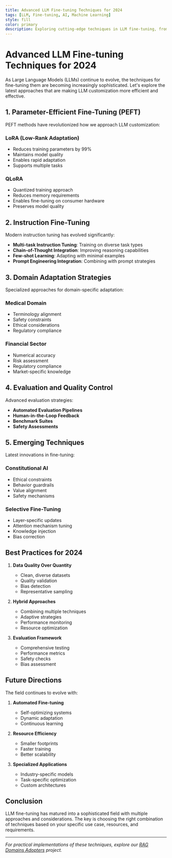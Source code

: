 ```yaml
---
title: Advanced LLM Fine-tuning Techniques for 2024
tags: [LLM, Fine-tuning, AI, Machine Learning]
style: fill
color: primary
description: Exploring cutting-edge techniques in LLM fine-tuning, from Parameter-Efficient Fine-Tuning (PEFT) to domain adaptation strategies that are revolutionizing how we customize large language models.
---
```


# Advanced LLM Fine-tuning Techniques for 2024

As Large Language Models (LLMs) continue to evolve, the techniques for fine-tuning them are becoming increasingly sophisticated. Let's explore the latest approaches that are making LLM customization more efficient and effective.

## 1. Parameter-Efficient Fine-Tuning (PEFT)

PEFT methods have revolutionized how we approach LLM customization:

### LoRA (Low-Rank Adaptation)
- Reduces training parameters by 99%
- Maintains model quality
- Enables rapid adaptation
- Supports multiple tasks

### QLoRA
- Quantized training approach
- Reduces memory requirements
- Enables fine-tuning on consumer hardware
- Preserves model quality

## 2. Instruction Fine-Tuning

Modern instruction tuning has evolved significantly:

- **Multi-task Instruction Tuning**: Training on diverse task types
- **Chain-of-Thought Integration**: Improving reasoning capabilities
- **Few-shot Learning**: Adapting with minimal examples
- **Prompt Engineering Integration**: Combining with prompt strategies

## 3. Domain Adaptation Strategies

Specialized approaches for domain-specific adaptation:

### Medical Domain
- Terminology alignment
- Safety constraints
- Ethical considerations
- Regulatory compliance

### Financial Sector
- Numerical accuracy
- Risk assessment
- Regulatory compliance
- Market-specific knowledge

## 4. Evaluation and Quality Control

Advanced evaluation strategies:

- **Automated Evaluation Pipelines**
- **Human-in-the-Loop Feedback**
- **Benchmark Suites**
- **Safety Assessments**

## 5. Emerging Techniques

Latest innovations in fine-tuning:

### Constitutional AI
- Ethical constraints
- Behavior guardrails
- Value alignment
- Safety mechanisms

### Selective Fine-Tuning
- Layer-specific updates
- Attention mechanism tuning
- Knowledge injection
- Bias correction

## Best Practices for 2024

1. **Data Quality Over Quantity**
   - Clean, diverse datasets
   - Quality validation
   - Bias detection
   - Representative sampling

2. **Hybrid Approaches**
   - Combining multiple techniques
   - Adaptive strategies
   - Performance monitoring
   - Resource optimization

3. **Evaluation Framework**
   - Comprehensive testing
   - Performance metrics
   - Safety checks
   - Bias assessment

## Future Directions

The field continues to evolve with:

1. **Automated Fine-tuning**
   - Self-optimizing systems
   - Dynamic adaptation
   - Continuous learning

2. **Resource Efficiency**
   - Smaller footprints
   - Faster training
   - Better scalability

3. **Specialized Applications**
   - Industry-specific models
   - Task-specific optimization
   - Custom architectures

## Conclusion

LLM fine-tuning has matured into a sophisticated field with multiple approaches and considerations. The key is choosing the right combination of techniques based on your specific use case, resources, and requirements.

---

*For practical implementations of these techniques, explore our [RAG Domains Adopters](https://github.com/Siya-Tech-Ventures/RAG-Domains-Adopters) project.*
